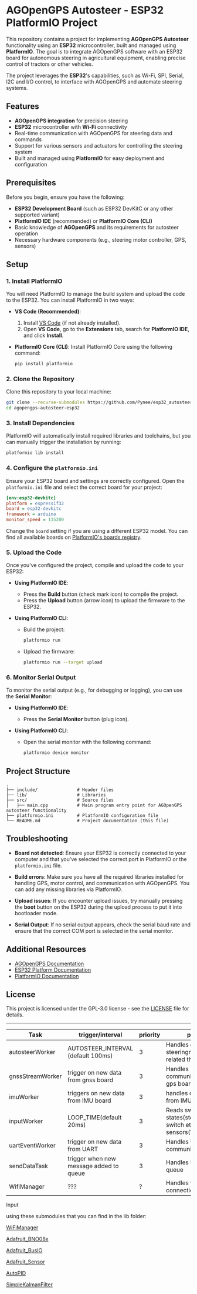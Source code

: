 # AGOpenGPS Autosteer - ESP32 PlatformIO Project

This repository contains a project for implementing **AGOpenGPS Autosteer** functionality using an **ESP32** microcontroller, built and managed using **PlatformIO**. The goal is to integrate AGOpenGPS software with an ESP32 board for autonomous steering in agricultural equipment, enabling precise control of tractors or other vehicles.

The project leverages the **ESP32**'s capabilities, such as Wi-Fi, SPI, Serial, I2C and I/O control, to interface with AGOpenGPS and automate steering systems.

## Features
- **AGOpenGPS integration** for precision steering
- **ESP32** microcontroller with **Wi-Fi** connectivity
- Real-time communication with AGOpenGPS for steering data and commands
- Support for various sensors and actuators for controlling the steering system
- Built and managed using **PlatformIO** for easy deployment and configuration

## Prerequisites
Before you begin, ensure you have the following:

- **ESP32 Development Board** (such as ESP32 DevKitC or any other supported variant)
- **PlatformIO IDE** (recommended) or **PlatformIO Core (CLI)**
- Basic knowledge of **AGOpenGPS** and its requirements for autosteer operation
- Necessary hardware components (e.g., steering motor controller, GPS, sensors)

## Setup

### 1. Install PlatformIO
You will need PlatformIO to manage the build system and upload the code to the ESP32. You can install PlatformIO in two ways:

- **VS Code (Recommended)**:
  1. Install [VS Code](https://code.visualstudio.com/) (if not already installed).
  2. Open **VS Code**, go to the **Extensions** tab, search for **PlatformIO IDE**, and click **Install**.

- **PlatformIO Core (CLI)**:
  Install PlatformIO Core using the following command:
  ```bash
  pip install platformio
  ```

### 2. Clone the Repository
Clone this repository to your local machine:

```bash
git clone --recurse-submodules https://github.com/Pynee/esp32_autosteer.git
cd agopengps-autosteer-esp32
```

### 3. Install Dependencies
PlatformIO will automatically install required libraries and toolchains, but you can manually trigger the installation by running:

```bash
platformio lib install
```

### 4. Configure the `platformio.ini`
Ensure your ESP32 board and settings are correctly configured. Open the `platformio.ini` file and select the correct board for your project:

```ini
[env:esp32-devkitc]
platform = espressif32
board = esp32-devkitc
framework = arduino
monitor_speed = 115200
```

Change the `board` setting if you are using a different ESP32 model. You can find all available boards on [PlatformIO's boards registry](https://platformio.org/boards).

### 5. Upload the Code
Once you’ve configured the project, compile and upload the code to your ESP32:

- **Using PlatformIO IDE**:
  - Press the **Build** button (check mark icon) to compile the project.
  - Press the **Upload** button (arrow icon) to upload the firmware to the ESP32.

- **Using PlatformIO CLI**:
  - Build the project:
    ```bash
    platformio run
    ```
  - Upload the firmware:
    ```bash
    platformio run --target upload
    ```

### 6. Monitor Serial Output
To monitor the serial output (e.g., for debugging or logging), you can use the **Serial Monitor**:

- **Using PlatformIO IDE**:
  - Press the **Serial Monitor** button (plug icon).

- **Using PlatformIO CLI**:
  - Open the serial monitor with the following command:
    ```bash
    platformio device monitor
    ```

## Project Structure

```
.
├── include/               # Header files
├── lib/                   # Libraries
├── src/                   # Source files
│   ├── main.cpp           # Main program entry point for AGOpenGPS autosteer functionality
├── platformio.ini         # PlatformIO configuration file
└── README.md              # Project documentation (this file)
```

## Troubleshooting

- **Board not detected**: Ensure your ESP32 is correctly connected to your computer and that you've selected the correct port in PlatformIO or the `platformio.ini` file.
  
- **Build errors**: Make sure you have all the required libraries installed for handling GPS, motor control, and communication with AGOpenGPS. You can add any missing libraries via PlatformIO.

- **Upload issues**: If you encounter upload issues, try manually pressing the **boot** button on the ESP32 during the upload process to put it into bootloader mode.

- **Serial Output**: If no serial output appears, check the serial baud rate and ensure that the correct COM port is selected in the serial monitor.

## Additional Resources

- [AGOpenGPS Documentation](https://github.com/farmerbriantee/AGOpenGPS)
- [ESP32 Platform Documentation](https://docs.espressif.com/projects/esp-idf/en/latest/)
- [PlatformIO Documentation](https://platformio.org/docs)

## License
This project is licensed under the GPL-3.0 license - see the [LICENSE](LICENSE) file for details.

---



|Task            |trigger/interval                       |priority|purpose          |
|----------------|---------------------------------------|--------|-----------------|
|autosteerWorker |AUTOSTEER_INTERVAL (default 100ms)     |3       |Handles everything steeringmotor/hydraulic related things|
|gnssStreamWorker|trigger on new data from gnss board    |3       |Handles communication to/from gps board|
|imuWorker       |triggers on new data from IMU board    |3       |handles communication from IMU board|
|inputWorker     |LOOP_TIME(default 20ms)|3|Reads switch states(steer and work switch etc.) and analog sensors(WAS for now)|
|uartEventWorker |trigger on new data from UART          |3       |Handles UART(Serial) communication|
|sendDataTask    |trigger when new message added to queue|3       |Handles UDP send queue|
|WifiManager     |???                                    |?       |Handles wifi connection|





Input


using these submodules that you can find in the lib folder:

[WiFiManager](https://github.com/tzapu/WiFiManager)

[Adafruit_BNO08x](https://github.com/adafruit/Adafruit_BNO08x)

[Adafruit_BusIO](https://github.com/adafruit/Adafruit_BusIO.git)

[Adafruit_Sensor](https://github.com/adafruit/Adafruit_Sensor.git)

[AutoPID](https://github.com/r-downing/AutoPID.git)

[SimpleKalmanFilter](https://github.com/denyssene/SimpleKalmanFilter)

